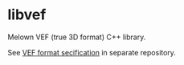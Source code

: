 # libvef
Melown VEF (true 3D format) C++ library.

See [VEF format secification](https://github.com/Melown/true3d-format-spec) in separate repository.
